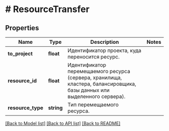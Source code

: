 # # ResourceTransfer

## Properties

Name | Type | Description | Notes
------------ | ------------- | ------------- | -------------
**to_project** | **float** | Идентификатор проекта, куда переносится ресурс. |
**resource_id** | **float** | Идентификатор перемещаемого ресурса (сервера, хранилища, кластера, балансировщика, базы данных или выделенного сервера). |
**resource_type** | **string** | Тип перемещаемого ресурса. |

[[Back to Model list]](../../README.md#models) [[Back to API list]](../../README.md#endpoints) [[Back to README]](../../README.md)
